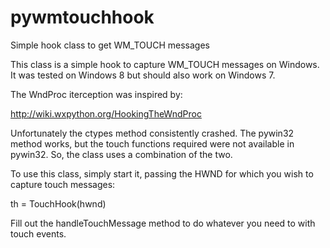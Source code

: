 # pywmtouchhook
Simple hook class to get WM_TOUCH messages

This class is a simple hook to capture WM_TOUCH messages on Windows. It was tested on Windows 8 but should also work on Windows 7.

The WndProc iterception was inspired by:

http://wiki.wxpython.org/HookingTheWndProc

Unfortunately the ctypes method consistently crashed. The pywin32 method works, but the touch functions required were not available in pywin32. So, the class uses a combination of the two.

To use this class, simply start it, passing the HWND for which you wish to capture touch messages:

th = TouchHook(hwnd)

Fill out the handleTouchMessage method to do whatever you need to with touch events.
